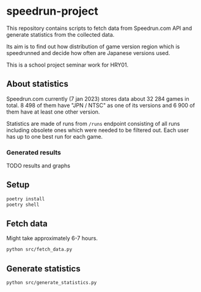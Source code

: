 # speedrun-project
This repository contains scripts to fetch data from Speedrun.com API
and generate statistics from the collected data.  

Its aim is to find out how distribution of game version region which is speedrunned
and decide how often are Japanese versions used.    

This is a school project seminar work for HRY01.

## About statistics
Speedrun.com currently (7 jan 2023) stores data about 32 284 games in total.
8 498 of them have "JPN / NTSC" as one of its versions and 6 900 of them have at least one other version.  

Statistics are made of runs from `/runs` endpoint consisting of all runs including obsolete ones which were
needed to be filtered out. Each user has up to one best run for each game.  

### Generated results

TODO results and graphs


## Setup

```bash
poetry install
poetry shell
```

## Fetch data
Might take approximately 6-7 hours.

```bash
python src/fetch_data.py
```

## Generate statistics

```bash
python src/generate_statistics.py
```
